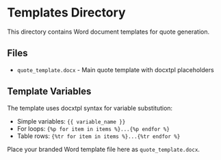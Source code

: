 # Templates Directory

This directory contains Word document templates for quote generation.

## Files

- `quote_template.docx` - Main quote template with docxtpl placeholders

## Template Variables

The template uses docxtpl syntax for variable substitution:
- Simple variables: `{{ variable_name }}`
- For loops: `{%p for item in items %}...{%p endfor %}`
- Table rows: `{%tr for item in items %}...{%tr endfor %}`

Place your branded Word template file here as `quote_template.docx`.
